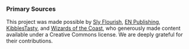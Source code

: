 ### Primary Sources

This project was made possible by [Sly Flourish](https://slyflourish.com/), [EN Publishing](https://enpublishingrpg.com/?srsltid=AfmBOooyqZ52CYOMmNbThhT29hrVydYoEATn2v6gqKy7_KEp4SaA-Myq), [KibblesTasty](https://www.kthomebrew.com/), and [Wizards of the Coast](https://media.wizards.com/2023/downloads/dnd/SRD_CC_v5.1.pdf), who generously made content available under a Creative Commons license.
We are deeply grateful for their contributions.
